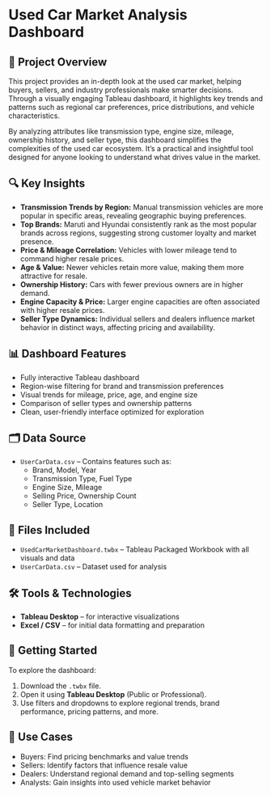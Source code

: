 # Used Car Market Analysis Dashboard
## 🚗 Project Overview
This project provides an in-depth look at the used car market, helping buyers, sellers, and industry professionals make smarter decisions. Through a visually engaging Tableau dashboard, it highlights key trends and patterns such as regional car preferences, price distributions, and vehicle characteristics.

By analyzing attributes like transmission type, engine size, mileage, ownership history, and seller type, this dashboard simplifies the complexities of the used car ecosystem. It’s a practical and insightful tool designed for anyone looking to understand what drives value in the market.
## 🔍 Key Insights
- **Transmission Trends by Region:** Manual transmission vehicles are more popular in specific areas, revealing geographic buying preferences.
- **Top Brands:** Maruti and Hyundai consistently rank as the most popular brands across regions, suggesting strong customer loyalty and market presence.
- **Price & Mileage Correlation:** Vehicles with lower mileage tend to command higher resale prices.
- **Age & Value:** Newer vehicles retain more value, making them more attractive for resale.
- **Ownership History:** Cars with fewer previous owners are in higher demand.
- **Engine Capacity & Price:** Larger engine capacities are often associated with higher resale prices.
- **Seller Type Dynamics:** Individual sellers and dealers influence market behavior in distinct ways, affecting pricing and availability.
## 📊 Dashboard Features
- Fully interactive Tableau dashboard
- Region-wise filtering for brand and transmission preferences
- Visual trends for mileage, price, age, and engine size
- Comparison of seller types and ownership patterns
- Clean, user-friendly interface optimized for exploration
## 🗂 Data Source
- `UserCarData.csv` – Contains features such as:
  - Brand, Model, Year
  - Transmission Type, Fuel Type
  - Engine Size, Mileage
  - Selling Price, Ownership Count
  - Seller Type, Location
## 📁 Files Included
- `UsedCarMarketDashboard.twbx` – Tableau Packaged Workbook with all visuals and data
- `UserCarData.csv` – Dataset used for analysis
## 🛠 Tools & Technologies
- **Tableau Desktop** – for interactive visualizations
- **Excel / CSV** – for initial data formatting and preparation
## 🚀 Getting Started
To explore the dashboard:
1. Download the `.twbx` file.
2. Open it using **Tableau Desktop** (Public or Professional).
3. Use filters and dropdowns to explore regional trends, brand performance, pricing patterns, and more.
## 🎯 Use Cases
- Buyers: Find pricing benchmarks and value trends
- Sellers: Identify factors that influence resale value
- Dealers: Understand regional demand and top-selling segments
- Analysts: Gain insights into used vehicle market behavior
